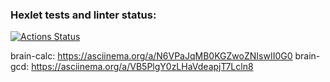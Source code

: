 ### Hexlet tests and linter status:
[![Actions Status](https://github.com/Kate-qp/frontend-project-44/actions/workflows/hexlet-check.yml/badge.svg)](https://github.com/Kate-qp/frontend-project-44/actions)

brain-calc: https://asciinema.org/a/N6VPaJqMB0KGZwoZNIswII0G0
brain-gcd: https://asciinema.org/a/VB5PlgY0zLHaVdeapjT7Lcln8